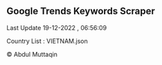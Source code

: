 

## Google Trends Keywords Scraper 
 
Last Update 19-12-2022 , 06:56:09

Country List :
VIETNAM.json



© Abdul Muttaqin 
